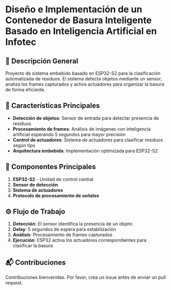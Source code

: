 # Diseño e Implementación de un Contenedor de Basura Inteligente Basado en Inteligencia Artificial en Infotec

## 📌 Descripción General
Proyecto de sistema embebido basado en ESP32-S2 para la clasificación automatizada de residuos. El sistema detecta objetos mediante un sensor, analiza los frames capturados y activa actuadores para organizar la basura de forma eficiente.

## 🚀 Características Principales
- **Detección de objetos**: Sensor de entrada para detectar presencia de residuos
- **Procesamiento de frames**: Análisis de imágenes con inteligencia artificial esperando 5 segundos para mayor precisión
- **Control de actuadores**: Sistema de actuadores para clasificar residuos según tipo
- **Arquitectura embebida**: Implementación optimizada para ESP32-S2

## 🧩 Componentes Principales
1. **ESP32-S2** - Unidad de control central
2. **Sensor de detección**
3. **Sistema de actuadores**
4. **Protocolo de procesamiento de señales**

## ⚙️ Flujo de Trabajo
1. **Detección**: El sensor identifica la presencia de un objeto
2. **Delay**: 5 segundos de espera para estabilización
3. **Análisis**: Procesamiento de frames capturados
4. **Ejecución**: ESP32 activa los actuadores correspondientes para clasificar la basura

## 📬 Contribuciones
Contribuciones bienvenidas. Por favor, crea un issue antes de enviar un pull request.
